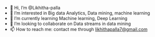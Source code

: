 - 👋 Hi, I’m @Likhitha-palla
- 👀 I’m interested in Big data Analytics, Data mining, machine learning
- 🌱 I’m currently learning Machine learning, Deep Learning
- 💞️ I’m looking to collaborate on Data streams in data mining
- 📫 How to reach me: contact me through likhithapalla7@gmail.com

<!---
Likhitha-palla/Likhitha-palla is a ✨ special ✨ repository because its `README.md` (this file) appears on your GitHub profile.
You can click the Preview link to take a look at your changes.
--->
